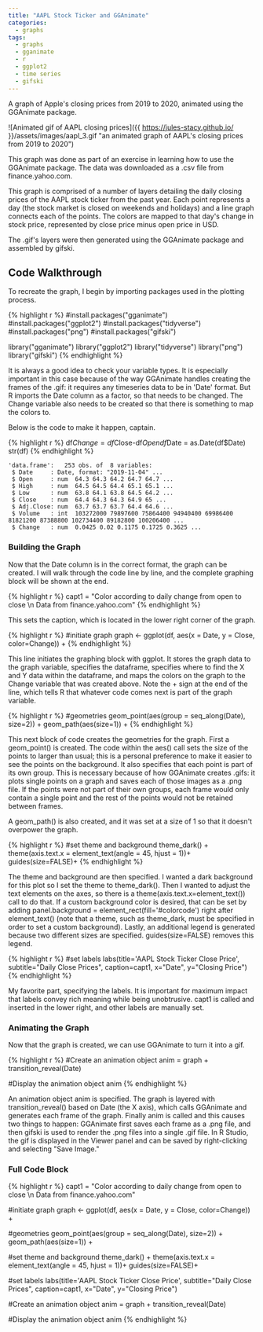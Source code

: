 ```yaml
---
title: "AAPL Stock Ticker and GGAnimate"
categories:
  - graphs
tags:
  - graphs
  - gganimate
  - r
  - ggplot2
  - time series
  - gifski
---
```


A graph of Apple's closing prices from 2019 to 2020, animated using the GGAnimate package.

![Animated gif of AAPL closing prices]({{ https://jules-stacy.github.io/ }}/assets/images/aapl_3.gif "an animated graph of AAPL's closing prices from 2019 to 2020")

This graph was done as part of an exercise in learning how to use the GGAnimate package. The data was downloaded as a .csv file from finance.yahoo.com.

This graph is comprised of a number of layers detailing the daily closing prices of the AAPL stock ticker from the past year. Each point represents a day (the stock market is closed on weekends and holidays) and a line graph connects each of the points. The colors are mapped to that day's change in stock price, represented by close price minus open price in USD.

The .gif's layers were then generated using the GGAnimate package and assembled by gifski.

## Code Walkthrough

To recreate the graph, I begin by importing packages used in the plotting process.

{% highlight r %}
#install.packages("gganimate")
#install.packages("ggplot2")
#install.packages("tidyverse")
#install.packages("png")
#install.packages("gifski")

library("gganimate")
library("ggplot2")
library("tidyverse")
library("png")
library("gifski")
{% endhighlight %}

It is always a good idea to check your variable types. It is especially important in this case because of the way GGAnimate handles creating the frames of the .gif: it requires any timeseries data to be in 'Date' format. But R imports the Date column as a factor, so that needs to be changed. The Change variable also needs to be created so that there is something to map the colors to.

Below is the code to make it happen, captain.

{% highlight r %}
df$Change = df$Close-df$Open
df$Date = as.Date(df$Date)
str(df)
{% endhighlight %}
```
'data.frame':	253 obs. of  8 variables:
 $ Date     : Date, format: "2019-11-04" ...
 $ Open     : num  64.3 64.3 64.2 64.7 64.7 ...
 $ High     : num  64.5 64.5 64.4 65.1 65.1 ...
 $ Low      : num  63.8 64.1 63.8 64.5 64.2 ...
 $ Close    : num  64.4 64.3 64.3 64.9 65 ...
 $ Adj.Close: num  63.7 63.7 63.7 64.4 64.6 ...
 $ Volume   : int  103272000 79897600 75864400 94940400 69986400 81821200 87388800 102734400 89182800 100206400 ...
 $ Change   : num  0.0425 0.02 0.1175 0.1725 0.3625 ...
```

### Building the Graph<br>

Now that the Date column is in the correct format, the graph can be created. I will walk through the code line by line, and the complete graphing block will be shown at the end.

{% highlight r %}
capt1 = "Color according to daily change from open to close \n Data from finance.yahoo.com"
{% endhighlight %}

This sets the caption, which is located in the lower right corner of the graph.

{% highlight r %}
#initiate graph
graph <- ggplot(df, aes(x = Date, y = Close, color=Change)) +
{% endhighlight %}

This line initiates the graphing block with ggplot. It stores the graph data to the graph variable, specifies the dataframe, specifies where to find the X and Y data within the dataframe, and maps the colors on the graph to the Change variable that was created above. Note the + sign at the end of the line, which tells R that whatever code comes next is part of the graph variable.

{% highlight r %}
  #geometries
  geom_point(aes(group = seq_along(Date), size=2)) +
  geom_path(aes(size=1)) +
{% endhighlight %}

This next block of code creates the geometries for the graph. First a geom_point() is created. The code within the aes() call sets the size of the points to larger than usual; this is a personal preference to make it easier to see the points on the background. It also specifies that each point is part of its own group. This is necessary because of how GGAnimate creates .gifs: it plots single points on a graph and saves each of those images as a .png file. If the points were not part of their own groups, each frame would only contain a single point and the rest of the points would not be retained between frames.

A geom_path() is also created, and it was set at a size of 1 so that it doesn't overpower the graph. 

{% highlight r %}
  #set theme and background
  theme_dark() +
  theme(axis.text.x = element_text(angle = 45, hjust = 1))+
  guides(size=FALSE)+
{% endhighlight %}

The theme and background are then specified. I wanted a dark background for this plot so I set the theme to theme_dark(). Then I wanted to adjust the text elements on the axes, so there is a theme(axis.text.x=element_text()) call to do that. If a custom background color is desired, that can be set by adding panel.background = element_rect(fill='#colorcode') right after element_text() (note that a theme, such as theme_dark, must be specified in order to set a custom background). Lastly, an additional legend is generated because two different sizes are specified. guides(size=FALSE) removes this legend.

{% highlight r %}
  #set labels
  labs(title='AAPL Stock Ticker Close Price',
       subtitle="Daily Close Prices",
       caption=capt1,
       x="Date",
       y="Closing Price")
{% endhighlight %}

My favorite part, specifying the labels. It is important for maximum impact that labels convey rich meaning while being unobtrusive. capt1 is called and inserted in the lower right, and other labels are manually set.

### Animating the Graph<br>

Now that the graph is created, we can use GGAnimate to turn it into a gif.

{% highlight r %}
#Create an animation object
anim = graph + transition_reveal(Date)

#Display the animation object
anim
{% endhighlight %}

An animation object anim is specified. The graph is layered with transition_reveal() based on Date (the X axis), which calls GGAnimate and generates each frame of the graph. Finally anim is called and this causes two things to happen: GGAnimate first saves each frame as a .png file, and then gifski is used to render the .png files into a single .gif file. In R Studio, the gif is displayed in the Viewer panel and can be saved by right-clicking and selecting "Save Image."


### Full Code Block<br>

{% highlight r %}
capt1 = "Color according to daily change from open to close \n Data from finance.yahoo.com"

#initiate graph
graph <- ggplot(df, aes(x = Date, y = Close, color=Change)) +

  #geometries
  geom_point(aes(group = seq_along(Date), size=2)) +
  geom_path(aes(size=1)) +

  #set theme and background
  theme_dark() +
  theme(axis.text.x = element_text(angle = 45, hjust = 1))+
  guides(size=FALSE)+

  #set labels
  labs(title='AAPL Stock Ticker Close Price',
       subtitle="Daily Close Prices",
       caption=capt1,
       x="Date",
       y="Closing Price")

#Create an animation object
anim = graph + transition_reveal(Date)

#Display the animation object
anim
{% endhighlight %}

